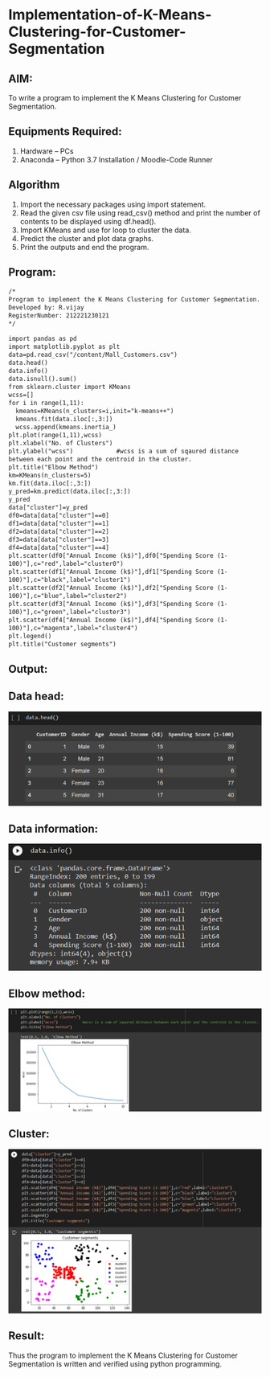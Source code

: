 # Implementation-of-K-Means-Clustering-for-Customer-Segmentation

## AIM:
To write a program to implement the K Means Clustering for Customer Segmentation.

## Equipments Required:
1. Hardware – PCs
2. Anaconda – Python 3.7 Installation / Moodle-Code Runner

## Algorithm
1. Import the necessary packages using import statement.
2. Read the given csv file using read_csv() method and print the number of contents to be displayed using df.head().
3. Import KMeans and use for loop to cluster the data.
4. Predict the cluster and plot data graphs.
5. Print the outputs and end the program.

## Program:
```
/*
Program to implement the K Means Clustering for Customer Segmentation.
Developed by: R.vijay
RegisterNumber: 212221230121 
*/
```
~~~
import pandas as pd
import matplotlib.pyplot as plt
data=pd.read_csv("/content/Mall_Customers.csv")
data.head()
data.info()
data.isnull().sum()
from sklearn.cluster import KMeans
wcss=[]
for i in range(1,11):
  kmeans=KMeans(n_clusters=i,init="k-means++")
  kmeans.fit(data.iloc[:,3:])
  wcss.append(kmeans.inertia_)
plt.plot(range(1,11),wcss)
plt.xlabel("No. of Clusters")
plt.ylabel("wcss")            #wcss is a sum of sqaured distance between each point and the centroid in the cluster.
plt.title("Elbow Method")
km=KMeans(n_clusters=5)
km.fit(data.iloc[:,3:])
y_pred=km.predict(data.iloc[:,3:])
y_pred
data["cluster"]=y_pred
df0=data[data["cluster"]==0]
df1=data[data["cluster"]==1]
df2=data[data["cluster"]==2]
df3=data[data["cluster"]==3]
df4=data[data["cluster"]==4]
plt.scatter(df0["Annual Income (k$)"],df0["Spending Score (1-100)"],c="red",label="cluster0")
plt.scatter(df1["Annual Income (k$)"],df1["Spending Score (1-100)"],c="black",label="cluster1")
plt.scatter(df2["Annual Income (k$)"],df2["Spending Score (1-100)"],c="blue",label="cluster2")
plt.scatter(df3["Annual Income (k$)"],df3["Spending Score (1-100)"],c="green",label="cluster3")
plt.scatter(df4["Annual Income (k$)"],df4["Spending Score (1-100)"],c="magenta",label="cluster4")
plt.legend()
plt.title("Customer segments")
~~~

## Output:
## Data head:
![pic 1](https://github.com/vijay21500269/Implementation-of-K-Means-Clustering-for-Customer-Segmentation/blob/main/Data%20head%20.png)
## Data information:
![pic 2](https://github.com/vijay21500269/Implementation-of-K-Means-Clustering-for-Customer-Segmentation/blob/main/info.png)
## Elbow method:
![pic 3](https://github.com/vijay21500269/Implementation-of-K-Means-Clustering-for-Customer-Segmentation/blob/main/Elbow%20method.png)
## Cluster:
![pic 4](https://github.com/vijay21500269/Implementation-of-K-Means-Clustering-for-Customer-Segmentation/blob/main/cluster.png)





## Result:
Thus the program to implement the K Means Clustering for Customer Segmentation is written and verified using python programming.
